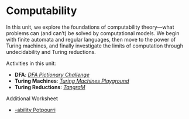 # Computability

In this unit, we explore the foundations of computability theory—what problems can (and can’t) be solved by computational models. We begin with finite automata and regular languages, then move to the power of Turing machines, and finally investigate the limits of computation through undecidability and Turing reductions.

Activities in this unit:

- **DFA**: [*DFA Pictionary Challenge*](dfa/dfa.md)
- **Turing Machines**: [*Turing Machines Playground*](tm/tm.md)
- **Turing Reductions**: [*TangraM*](tangram/tangram.md)

Additional Worksheet
- [-ability Potpourri](./others/ability.md)